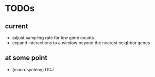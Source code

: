 # TODOs

## current

- adjust sampling rate for low gene counts
- expand interactions to a window beyond the nearest neighbor genes

## at some point

- (macrosynteny) DCJ